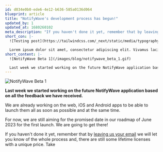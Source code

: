 ```yaml
---
id: d034e0b0-ede6-4e12-b636-585a0136d064
blueprint: article
title: "NotifyWave's development process has begun!"
updated_by: 1
updated_at: 1680260102
meta_description: "If you haven't done it yet, remember that by leaving us your email we will let you know of the whole process and, there are still some lifetime licenses with a unique price. Take"
short_con: |-
  ![Testing post](https://tailwindcss.com/_next/static/media/typography-demo.e7148517.jpg)

  Lorem ipsum dolor sit amet, consectetur adipiscing elit. Vivamus lacinia odio vitae vestibulum vestibulum. Cras porta, nulla et accumsan dictum, odio urna bibendum velit, nec ullamcorper elit dolor et quam.
short_content: |-
  ![NotifyWave Beta 1](/images/blog/notifywave_beta_1.gif)

  Last week we started working on the future NotifyWave application based on all the feedback we have received.
---
```

![NotifyWave Beta 1](/images/blog/notifywave_beta_1.gif)

**Last week we started working on the future NotifyWave application based on all the feedback we have received.**

We are already working on the web, iOS and Android apps to be able to launch them all as soon as possible and at the same time.

For now, we are still aiming for the promised date in our roadmap of June 2023 for the first launch. We are going to get there!

If you haven't done it yet, remember that by [leaving us your email](https://notifywave.com) we will let you know of the whole process and, there are still some lifetime licenses with a unique price. Take